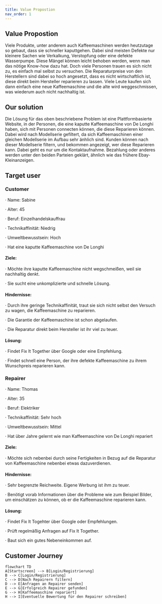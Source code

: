 ```yaml
---
title: Value Propostion
nav_order: 1
---
```


## Value Propostion 
Viele Produkte, unter anderem auch Kaffeemaschinen werden heutzutage so gebaut, dass sie schneller kaputtgehen. Dabei sind meisten Defekte nur kleinere Sachen wie Verkalkung, Verstopfung oder eine defekte Wasserpumpe. Diese Mängel können leicht behoben werden, wenn man das nötige Know-how dazu hat. Doch viele Personen trauen es sich nicht zu, es einfach mal selbst zu versuchen. Die Reparaturpreise von den Herstellern sind dabei so hoch angesetzt, dass es nicht wirtschaftlich ist, diese direkt beim Hersteller reparieren zu lassen. Viele Leute kaufen sich dann einfach eine neue Kaffeemaschine und die alte wird weggeschmissen, was wiederum auch nicht nachhaltig ist.

## Our solution

Die Lösung für das oben beschriebene Problem ist eine Plattformbasierte Website, in der Personen, die eine kaputte Kaffeemaschine von De Longhi haben, sich mit Personen connecten können, die diese Reparieren können. Dabei wird nach Modellserie gefiltert, da sich Kaffeemaschinen einer gleichen Modellserie im Aufbau sehr änhlich sind. Kunden können nach dieser Modellserie filtern, und bekommen angezeigt, wer diese Reparieren kann. Dabei geht es nur um die Kontaktaufnahme. Bezahlung oder anderes werden unter den beiden Parteien geklärt, ähnlich wie das frühere Ebay-Kleinanzeigen.

## Target user

### Customer

· Name: Sabine

· Alter: 45

· Beruf: Einzelhandelskauffrau

· Technikaffinität: Niedrig

· Umweltbewusstsein: Hoch

· Hat eine kaputte Kaffeemaschine von De Longhi

#### Ziele:

· Möchte ihre kaputte Kaffeemaschine nicht wegschmeißen, weil sie nachhaltig denkt.

· Sie sucht eine unkomplizierte und schnelle Lösung.

#### Hindernisse:

· Durch ihre geringe Technikaffinität, traut sie sich nicht selbst den Versuch zu wagen, die Kaffeemaschine zu reparieren.

· Die Garantie der Kaffeemaschine ist schon abgelaufen.

· Die Reparatur direkt beim Hersteller ist ihr viel zu teuer.

#### Lösung:

· Findet Fix It Together über Google oder eine Empfehlung.

· Findet schnell eine Person, der ihre defekte Kaffeemaschine zu ihrem Wunschpreis reparieren kann.

### Repairer

· Name: Thomas

· Alter: 35

· Beruf: Elektriker

· Technikaffinität: Sehr hoch

· Umweltbewusstsein: Mittel

· Hat über Jahre gelernt wie man Kaffeemaschine von De Longhi repariert

#### Ziele:

· Möchte sich nebenbei durch seine Fertigkeiten in Bezug auf die Reparatur von Kaffeemaschine nebenbei etwas dazuverdienen.

#### Hindernisse:

· Sehr begrenzte Reichweite. Eigene Werbung ist ihm zu teuer.

· Benötigt vorab Informationen über die Probleme wie zum Beispiel Bilder, um einschätzen zu können, ob er die Kaffeemaschine reparieren kann.

#### Lösung:

· Findet Fix It Togehter über Google oder Empfehlungen.

· Prüft regelmäßig Anfragen auf Fix It Together.

· Baut sich ein gutes Nebeneinkommen auf.

## Customer Journey

```mermaid
flowchart TD
A[Startscreen] --> B[Login/Registrierung]
B --> C[Login/Registrierung]
C --> D[Nach Repairern filtern]
D --> E[Anfragen an Repairer senden]
E --> G[Erfolgreich Repairer gefunden]
G --> H[Kaffeemaschine repariert]
H --> I[Eventuelle Bewertung für den Repairer schreiben]
```



